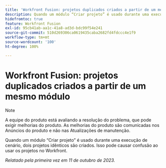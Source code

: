 ```yaml
---
title: 'Workfront Fusion: projetos duplicados criados a partir de um mesmo módulo'
description: Quando um módulo “Criar projeto” é usado durante uma execução de cenário, dois projetos idênticos são criados. Isso pode causar confusão ao usar os projetos no Workfront.
hidefromtoc: true
feature: Workfront Fusion
exl-id: 95cb41ab-aa1c-41a8-ad3d-bdc99f54e241
source-git-commit: 510d269306ca0619435caba2682fd4fdccc4e1f9
workflow-type: tm+mt
source-wordcount: '100'
ht-degree: 100%

---
```


# Workfront Fusion: projetos duplicados criados a partir de um mesmo módulo

<!--Fusion, WF TOCs-->

>[!NOTE]
>
>A equipe do produto está avaliando a resolução do problema, que pode exigir melhorias do produto. As melhorias do produto são comunicadas nos Anúncios do produto e não nas Atualizações de manutenção.

Quando um módulo “Criar projeto” é usado durante uma execução de cenário, dois projetos idênticos são criados. Isso pode causar confusão ao usar os projetos no Workfront.

_Relatado pela primeira vez em 11 de outubro de 2023._
